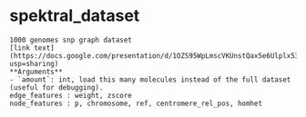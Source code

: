 # spektral_dataset
    1000 genomes snp graph dataset
    [link text](https://docs.google.com/presentation/d/1OZS95WpLmscVKUnstQax5e6Ulplx53OsJjxyM50NMvU/edit?usp=sharing)
    **Arguments**
    - `amount`: int, load this many molecules instead of the full dataset
    (useful for debugging).
    edge_features : weight, zscore
    node_features : p, chromosome, ref, centromere_rel_pos, homhet
